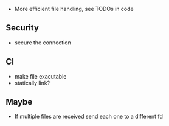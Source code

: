 - More efficient file handling, see TODOs in code

## Security

- secure the connection

## CI

- make file exacutable
- statically link?

## Maybe

- If multiple files are received send each one to a different fd
